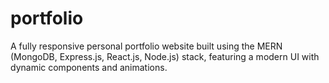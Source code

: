 # portfolio
A fully responsive personal portfolio website built using the MERN (MongoDB, Express.js, React.js, Node.js) stack, featuring a modern UI with dynamic components and animations.  
